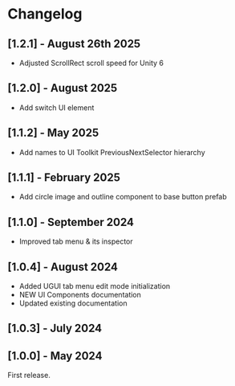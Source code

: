 # Changelog

## [1.2.1] - August 26th 2025
- Adjusted ScrollRect scroll speed for Unity 6

## [1.2.0] - August 2025
- Add switch UI element

## [1.1.2] - May 2025
- Add names to UI Toolkit PreviousNextSelector hierarchy

## [1.1.1] - February 2025
- Add circle image and outline component to base button prefab

## [1.1.0] - September 2024
- Improved tab menu & its inspector

## [1.0.4] - August 2024
- Added UGUI tab menu edit mode initialization
- NEW UI Components documentation
- Updated existing documentation

## [1.0.3] - July 2024

## [1.0.0] - May 2024
First release.
